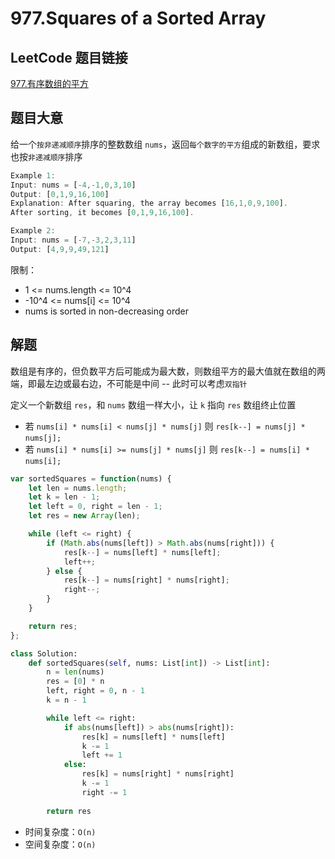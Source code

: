 # 977.Squares of a Sorted Array

## LeetCode 题目链接

[977.有序数组的平方](https://leetcode.cn/problems/squares-of-a-sorted-array/)

## 题目大意

给一个`按非递减顺序`排序的整数数组 `nums`，返回`每个数字的平方`组成的新数组，要求也按`非递减顺序`排序

```js
Example 1:
Input: nums = [-4,-1,0,3,10]
Output: [0,1,9,16,100]
Explanation: After squaring, the array becomes [16,1,0,9,100].
After sorting, it becomes [0,1,9,16,100].

Example 2:
Input: nums = [-7,-3,2,3,11]
Output: [4,9,9,49,121]
```

限制：
- 1 <= nums.length <= 10^4
- -10^4 <= nums[i] <= 10^4
- nums is sorted in non-decreasing order

## 解题

数组是有序的，但负数平方后可能成为最大数，则数组平方的最大值就在数组的两端，即最左边或最右边，不可能是中间 -- 此时可以考虑`双指针`

定义一个新数组 `res`，和 `nums` 数组一样大小，让 `k` 指向 `res` 数组终止位置
- 若 `nums[i] * nums[i] < nums[j] * nums[j]` 则 `res[k--] = nums[j] * nums[j];` 
- 若 `nums[i] * nums[i] >= nums[j] * nums[j]` 则 `res[k--] = nums[i] * nums[i];` 

```js
var sortedSquares = function(nums) {
    let len = nums.length;
    let k = len - 1;
    let left = 0, right = len - 1;
    let res = new Array(len);

    while (left <= right) {
        if (Math.abs(nums[left]) > Math.abs(nums[right])) {
            res[k--] = nums[left] * nums[left];
            left++;
        } else {
            res[k--] = nums[right] * nums[right];
            right--;
        }
    }

    return res;
};
```
```python
class Solution:
    def sortedSquares(self, nums: List[int]) -> List[int]:
        n = len(nums)
        res = [0] * n
        left, right = 0, n - 1
        k = n - 1

        while left <= right:
            if abs(nums[left]) > abs(nums[right]):
                res[k] = nums[left] * nums[left]
                k -= 1
                left += 1
            else:
                res[k] = nums[right] * nums[right]
                k -= 1
                right -= 1
        
        return res
```

- 时间复杂度：`O(n)`
- 空间复杂度：`O(n)`